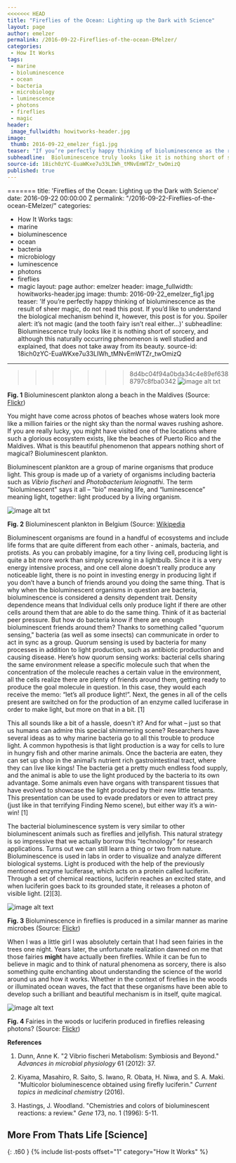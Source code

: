 ```yaml
---
<<<<<<< HEAD
title: "Fireflies of the Ocean: Lighting up the Dark with Science"
layout: page
author: emelzer
permalink: /2016-09-22-Fireflies-of-the-ocean-EMelzer/
categories:
 - How It Works
tags:
 - marine
 - bioluminescence
 - ocean
 - bacteria
 - microbiology
 - luminescence
 - photons
 - fireflies
 - magic
header:
 image_fullwidth: howitworks-header.jpg
image:
 thumb: 2016-09-22_emelzer_fig1.jpg
teaser: "If you’re perfectly happy thinking of bioluminescence as the result of sheer magic, do not read this post. If you’d like to understand the biological mechanism behind it, however, this post is for you. Spoiler alert: it’s not magic (and the tooth fairy isn’t real either…)"
subheadline:  Bioluminescence truly looks like it is nothing short of sorcery, and although this naturally occurring phenomenon is well studied and explained, that does not take away from its beauty.
source-id: 18ich0zYC-EuaWKxe7u33LIWh_tMNvEmWTZr_twOmizQ
published: true
---
```

=======
title: 'Fireflies of the Ocean: Lighting up the Dark with Science'
date: 2016-09-22 00:00:00 Z
permalink: "/2016-09-22-Fireflies-of-the-ocean-EMelzer/"
categories:
- How It Works
tags:
- marine
- bioluminescence
- ocean
- bacteria
- microbiology
- luminescence
- photons
- fireflies
- magic
layout: page
author: emelzer
header:
  image_fullwidth: howitworks-header.jpg
image:
  thumb: 2016-09-22_emelzer_fig1.jpg
teaser: 'If you’re perfectly happy thinking of bioluminescence as the result of sheer
  magic, do not read this post. If you’d like to understand the biological mechanism
  behind it, however, this post is for you. Spoiler alert: it’s not magic (and the
  tooth fairy isn’t real either…)'
subheadline: Bioluminescence truly looks like it is nothing short of sorcery, and
  although this naturally occurring phenomenon is well studied and explained, that
  does not take away from its beauty.
source-id: 18ich0zYC-EuaWKxe7u33LIWh_tMNvEmWTZr_twOmizQ
---

>>>>>>> 8d4bc04f94a0bda34c4e89ef6388797c8fba0342
![image alt txt](https://c6.staticflickr.com/8/7411/9741311509_06539f1407_b.jpg)

**Fig. 1** Bioluminescent plankton along a beach in the Maldives (Source: [Flickr](https://www.flickr.com/photos/millzero/9741311509))

You might have come across photos of beaches whose waters look more like a million fairies or the night sky than the normal waves rushing ashore. If you are really lucky, you might have visited one of the locations where such a glorious ecosystem exists, like the beaches of Puerto Rico and the Maldives. What is this beautiful phenomenon that appears nothing short of magical? Bioluminescent plankton.

Bioluminescent plankton are a group of marine organisms that produce light. This group is made up of a variety of organisms including bacteria such as *Vibrio fischeri* and *Photobacterium leiognathi*. The term "bioluminescent" says it all – “bio” meaning life, and “luminescence” meaning light, together: light produced by a living organism. 



![image alt txt](https://upload.wikimedia.org/wikipedia/commons/thumb/f/f2/Noctiluca_scintillans.jpg/1280px-Noctiluca_scintillans.jpg)

**Fig. 2** Bioluminescent plankton in Belgium (Source: [Wikipedia](https://en.wikipedia.org/wiki/Noctiluca_scintillans)

Bioluminescent organisms are found in a handful of ecosystems and include life forms that are quite different from each other - animals, bacteria, and protists. As you can probably imagine, for a tiny living cell, producing light is quite a bit more work than simply screwing in a lightbulb. Since it is a very energy intensive process, and one cell alone doesn't really produce any noticeable light, there is no point in investing energy in producing light if you don’t have a bunch of friends around you doing the same thing. That is why when the bioluminescent organisms in question are bacteria, bioluminescence is considered a density dependent trait. Density dependence means that Individual cells only produce light if there are other cells around them that are able to do the same thing. Think of it as bacterial peer pressure. But how do bacteria know if there are enough bioluminescent friends around them? Thanks to something called "quorum sensing," bacteria (as well as some insects) can communicate in order to act in sync as a group. Quorum sensing is used by bacteria for many processes in addition to light production, such as antibiotic production and causing disease. Here’s how quorum sensing works: bacterial cells sharing the same environment release a specific molecule such that when the concentration of the molecule reaches a certain value in the environment, all the cells realize there are plenty of friends around them, getting ready to produce the goal molecule in question. In this case, they would each receive the memo: “let’s all produce light!”. Next, the genes in all of the cells present are switched on for the production of an enzyme called luciferase in order to make light, but more on that in a bit. [1]

This all sounds like a bit of a hassle, doesn't it? And for what – just so that us humans can admire this special shimmering scene? Researchers have several ideas as to why marine bacteria go to all this trouble to produce light. A common hypothesis is that light production is a way for cells to lure in hungry fish and other marine animals. Once the bacteria are eaten, they can set up shop in the animal’s nutrient rich gastrointestinal tract, where they can live like kings! The bacteria get a pretty much endless food supply, and the animal is able to use the light produced by the bacteria to its own advantage. Some animals even have organs with transparent tissues that have evolved to showcase the light produced by their new little tenants. This presentation can be used to evade predators or even to attract prey (just like in that terrifying Finding Nemo scene), but either way it’s a win-win! [1]

The bacterial bioluminescence system is very similar to other bioluminescent animals such as fireflies and jellyfish. This natural strategy is so impressive that we actually borrow this "technology" for research applications. Turns out we can still learn a thing or two from nature. Bioluminescence is used in labs in order to visualize and analyze different biological systems. Light is produced with the help of the previously mentioned enzyme luciferase, which acts on a protein called luciferin. Through a set of chemical reactions, luciferin reaches an excited state, and when luciferin goes back to its grounded state, it releases a photon of visible light. [2][3]. 

![image alt text](https://c2.staticflickr.com/5/4100/4810600665_fd04b6006d_b.jpg)

**Fig. 3** Bioluminescence in fireflies is produced in a similar manner as marine microbes (Source: [Flickr](https://www.flickr.com/photos/ashleyharrigan/4810600665))

When I was a little girl I was absolutely certain that I had seen fairies in the trees one night. Years later, the unfortunate realization dawned on me that those fairies **might** have actually been fireflies. While it can be fun to believe in magic and to think of natural phenomena as sorcery, there is also something quite enchanting about understanding the science of the world around us and how it works. Whether in the context of fireflies in the woods or illuminated ocean waves, the fact that these organisms have been able to develop such a brilliant and beautiful mechanism is in itself, quite magical. 

![image alt text](https://c5.staticflickr.com/6/5595/14371356196_dbb2465402_b.jpg)

**Fig. 4** Fairies in the woods or luciferin produced in fireflies releasing photons? (Source: [Flickr](https://www.flickr.com/photos/102869498@N08/14371356196))

**References**

1. Dunn, Anne K. "2 Vibrio fischeri Metabolism: Symbiosis and Beyond." *Advances in microbial physiology* 61 (2012): 37.

2. Kiyama, Masahiro, R. Saito, S. Iwano, R. Obata, H. Niwa, and S. A. Maki. "Multicolor bioluminescence obtained using firefly luciferin." *Current topics in medicinal chemistry* (2016).

3. Hastings, J. Woodland. "Chemistries and colors of bioluminescent reactions: a review." *Gene* 173, no. 1 (1996): 5-11.

## More From Thats Life [Science]
{: .t60 }
{% include list-posts offset="1" category="How It Works" %}
